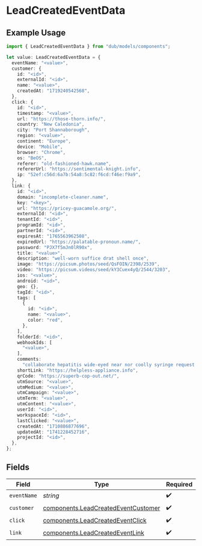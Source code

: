 # LeadCreatedEventData

## Example Usage

```typescript
import { LeadCreatedEventData } from "dub/models/components";

let value: LeadCreatedEventData = {
  eventName: "<value>",
  customer: {
    id: "<id>",
    externalId: "<id>",
    name: "<value>",
    createdAt: "1719240542568",
  },
  click: {
    id: "<id>",
    timestamp: "<value>",
    url: "https://those-thorn.info/",
    country: "New Caledonia",
    city: "Port Shannaborough",
    region: "<value>",
    continent: "Europe",
    device: "Mobile",
    browser: "Chrome",
    os: "BeOS",
    referer: "old-fashioned-hawk.name",
    refererUrl: "https://sentimental-knight.info",
    ip: "52ef:c56d:6a7b:54a8:5c82:f6cd:f46e:f9a9",
  },
  link: {
    id: "<id>",
    domain: "incomplete-cleaner.name",
    key: "<key>",
    url: "https://pricey-guacamole.org/",
    externalId: "<id>",
    tenantId: "<id>",
    programId: "<id>",
    partnerId: "<id>",
    expiresAt: "1765563962508",
    expiredUrl: "https://palatable-pronoun.name/",
    password: "PJX7f5mJn0lR90x",
    title: "<value>",
    description: "well-worn suffice drat shell once",
    image: "https://picsum.photos/seed/QsFOIN/2398/2539",
    video: "https://picsum.videos/seed/kY3Cuex4yQ/2544/3203",
    ios: "<value>",
    android: "<id>",
    geo: {},
    tagId: "<id>",
    tags: [
      {
        id: "<id>",
        name: "<value>",
        color: "red",
      },
    ],
    folderId: "<id>",
    webhookIds: [
      "<value>",
    ],
    comments:
      "collaborate hepatitis wide-eyed near nor coolly syringe request amid shady",
    shortLink: "https://helpless-appliance.info",
    qrCode: "https://superb-cop-out.net/",
    utmSource: "<value>",
    utmMedium: "<value>",
    utmCampaign: "<value>",
    utmTerm: "<value>",
    utmContent: "<value>",
    userId: "<id>",
    workspaceId: "<id>",
    lastClicked: "<value>",
    createdAt: "1710886877696",
    updatedAt: "1741228452716",
    projectId: "<id>",
  },
};
```

## Fields

| Field                                                                                      | Type                                                                                       | Required                                                                                   | Description                                                                                |
| ------------------------------------------------------------------------------------------ | ------------------------------------------------------------------------------------------ | ------------------------------------------------------------------------------------------ | ------------------------------------------------------------------------------------------ |
| `eventName`                                                                                | *string*                                                                                   | :heavy_check_mark:                                                                         | N/A                                                                                        |
| `customer`                                                                                 | [components.LeadCreatedEventCustomer](../../models/components/leadcreatedeventcustomer.md) | :heavy_check_mark:                                                                         | N/A                                                                                        |
| `click`                                                                                    | [components.LeadCreatedEventClick](../../models/components/leadcreatedeventclick.md)       | :heavy_check_mark:                                                                         | N/A                                                                                        |
| `link`                                                                                     | [components.LeadCreatedEventLink](../../models/components/leadcreatedeventlink.md)         | :heavy_check_mark:                                                                         | N/A                                                                                        |